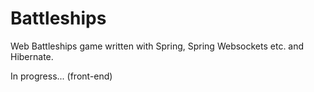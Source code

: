 # Battleships
Web Battleships game written with Spring, Spring Websockets etc. and Hibernate.

In progress... (front-end)
